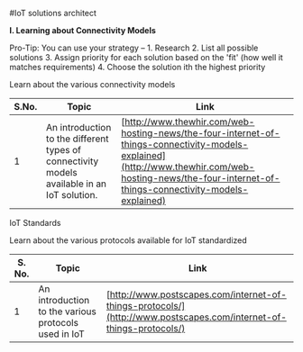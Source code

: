 #IoT solutions architect


**I. Learning about Connectivity Models**

Pro-Tip: You can use your strategy – 1. Research 2. List all possible solutions 3. Assign priority for each solution based on the &#39;fit&#39; (how well it matches requirements) 4. Choose the solution ith the highest priority

Learn about the various connectivity models



| S.No. | Topic | Link |
| --- | --- | --- |
| 1 | An introduction to the different types of connectivity models available in an IoT solution. | [http://www.thewhir.com/web-hosting-news/the-four-internet-of-things-connectivity-models-explained](http://www.thewhir.com/web-hosting-news/the-four-internet-of-things-connectivity-models-explained)  |



IoT Standards

Learn about the various protocols available for IoT standardized

| S. No. | Topic | Link |
| --- | --- | --- |
| 1 | An introduction to the various protocols used in IoT | [http://www.postscapes.com/internet-of-things-protocols/](http://www.postscapes.com/internet-of-things-protocols/) |

